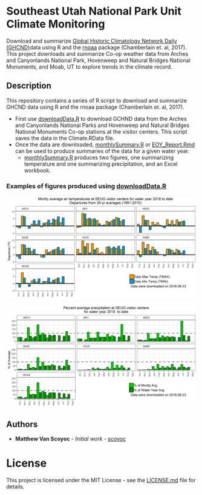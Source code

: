 # Southeast Utah National Park Unit Climate Monitoring
Download and summarize [Global Historic Climatology Network Daily (GHCND)](https://www.ncdc.noaa.gov/ghcn-daily-description)data using R and the [rnoaa](https://cran.r-project.org/web/packages/rnoaa/) package (Chamberlain et. al, 
2017). This project downloads and summarize Co-op weather data from Arches and 
Canyonlands National Park, Hovenweep and Natural Bridges National Monuments, and
Moab, UT to explore trends in the climate record.

## Description
This repository contains a series of R script to download and summarize GHCND 
data using R and the rnoaa package (Chamberlain et. al, 2017).

* First use [downloadData.R](downloadData.R) to download GCHND data from the Arches 
and Canyonlands National Parks and Hovenweep and Natural Bridges National Monuments
Co-op stations at the visitor centers. This script saves the data in the Climate.RData
file.
* Once the data are downloaded, [monthlySummary.R](monthlySummary.R) or 
[EOY_Report.Rmd](EOY_Report.Rmd) can be used to produce summaries of the data for a 
given water year.
  * [monthlySummary.R](monthlySummary.R) produces two figures, one summarizing 
  temperature and one summarizing precipitation, and an Excel workbook.

### Examples of figures produced using [downloadData.R](downloadData.R)

![tempFig.png](tempFig.png)

![prcpFig.png](prcpFig.png)

## Authors
* **Matthew Van Scoyoc** - *Initial work* - [scoyoc](https://github.com/scoyoc)

# License
This project is licensed under the MIT License - see the [LICENSE.md](LICENSE.md) file for details.
